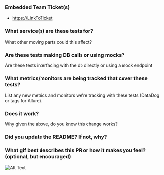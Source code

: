 ### Embedded Team Ticket(s)
* <https://LinkToTicket>

### What service(s) are these tests for?
What other moving parts could this affect?

### Are these tests making DB calls or using mocks?
Are these tests interfacing with the db directly or using a mock endpoint

### What metrics/monitors are being tracked that cover these tests?
List any new metrics and monitors we're tracking with these tests (DataDog or tags for Allure).

### Does it work?
Why given the above, do you know this change works?

### Did you update the README? If not, why?

### What gif best describes this PR or how it makes you feel? (optional, but encouraged)
![Alt Text](http://example.com/emotion.gif)